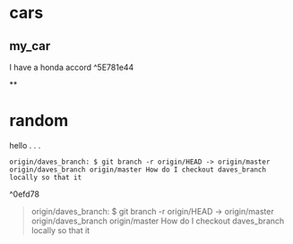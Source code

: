 # cars

## my_car



I have a honda accord
^5E781e44















**













# random





hello
.
.
.












	origin/daves_branch: $ git branch -r origin/HEAD -> origin/master origin/daves_branch origin/master How do I checkout daves_branch locally so that it

^0efd78














> origin/daves_branch: $ git branch -r origin/HEAD -> origin/master origin/daves_branch origin/master How do I checkout daves_branch locally so that it













